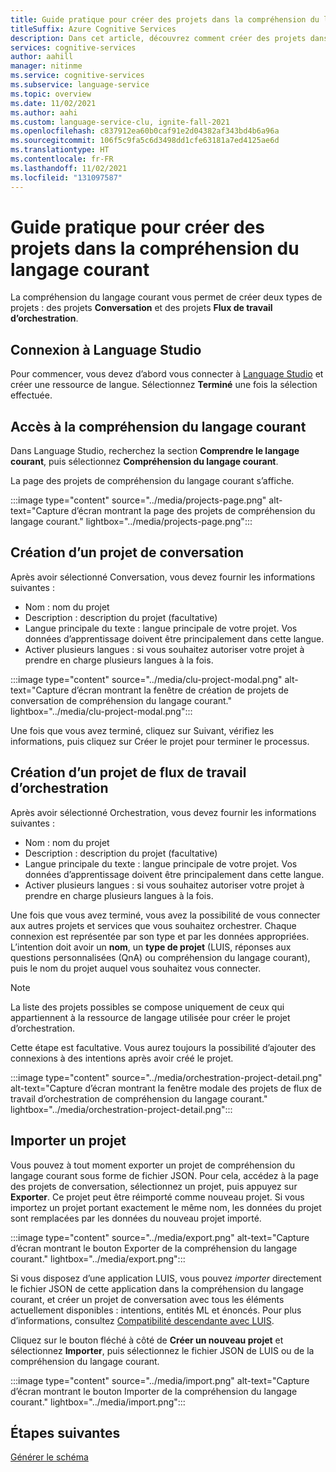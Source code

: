 ```yaml
---
title: Guide pratique pour créer des projets dans la compréhension du langage courant
titleSuffix: Azure Cognitive Services
description: Dans cet article, découvrez comment créer des projets dans la compréhension du langage courant.
services: cognitive-services
author: aahill
manager: nitinme
ms.service: cognitive-services
ms.subservice: language-service
ms.topic: overview
ms.date: 11/02/2021
ms.author: aahi
ms.custom: language-service-clu, ignite-fall-2021
ms.openlocfilehash: c837912ea60b0caf91e2d04382af343bd4b6a96a
ms.sourcegitcommit: 106f5c9fa5c6d3498dd1cfe63181a7ed4125ae6d
ms.translationtype: HT
ms.contentlocale: fr-FR
ms.lasthandoff: 11/02/2021
ms.locfileid: "131097587"
---
```

# <a name="how-to-create-projects-in-conversational-language-understanding"></a>Guide pratique pour créer des projets dans la compréhension du langage courant

La compréhension du langage courant vous permet de créer deux types de projets : des projets **Conversation** et des projets **Flux de travail d’orchestration**.

## <a name="sign-in-to-language-studio"></a>Connexion à Language Studio
Pour commencer, vous devez d’abord vous connecter à [Language Studio](https://aka.ms/languageStudio) et créer une ressource de langue. Sélectionnez **Terminé** une fois la sélection effectuée.

## <a name="navigate-to-conversational-language-understanding"></a>Accès à la compréhension du langage courant

Dans Language Studio, recherchez la section **Comprendre le langage courant**, puis sélectionnez **Compréhension du langage courant**.

La page des projets de compréhension du langage courant s’affiche.

:::image type="content" source="../media/projects-page.png" alt-text="Capture d’écran montrant la page des projets de compréhension du langage courant." lightbox="../media/projects-page.png":::

## <a name="create-a-conversation-project"></a>Création d’un projet de conversation
Après avoir sélectionné Conversation, vous devez fournir les informations suivantes :
- Nom : nom du projet
- Description : description du projet (facultative)
- Langue principale du texte : langue principale de votre projet. Vos données d’apprentissage doivent être principalement dans cette langue.
- Activer plusieurs langues : si vous souhaitez autoriser votre projet à prendre en charge plusieurs langues à la fois.

:::image type="content" source="../media/clu-project-modal.png" alt-text="Capture d’écran montrant la fenêtre de création de projets de conversation de compréhension du langage courant." lightbox="../media/clu-project-modal.png":::

Une fois que vous avez terminé, cliquez sur Suivant, vérifiez les informations, puis cliquez sur Créer le projet pour terminer le processus. 

## <a name="create-an-orchestration-workflow-project"></a>Création d’un projet de flux de travail d’orchestration

Après avoir sélectionné Orchestration, vous devez fournir les informations suivantes :
- Nom : nom du projet
- Description : description du projet (facultative)
- Langue principale du texte : langue principale de votre projet. Vos données d’apprentissage doivent être principalement dans cette langue.
- Activer plusieurs langues : si vous souhaitez autoriser votre projet à prendre en charge plusieurs langues à la fois.

Une fois que vous avez terminé, vous avez la possibilité de vous connecter aux autres projets et services que vous souhaitez orchestrer. Chaque connexion est représentée par son type et par les données appropriées. L’intention doit avoir un **nom**, un **type de projet** (LUIS, réponses aux questions personnalisées (QnA) ou compréhension du langage courant), puis le nom du projet auquel vous souhaitez vous connecter. 

> [!NOTE]
> La liste des projets possibles se compose uniquement de ceux qui appartiennent à la ressource de langage utilisée pour créer le projet d’orchestration.

Cette étape est facultative. Vous aurez toujours la possibilité d’ajouter des connexions à des intentions après avoir créé le projet.

:::image type="content" source="../media/orchestration-project-detail.png" alt-text="Capture d’écran montrant la fenêtre modale des projets de flux de travail d’orchestration de compréhension du langage courant." lightbox="../media/orchestration-project-detail.png":::

## <a name="import-a-project"></a>Importer un projet

Vous pouvez à tout moment exporter un projet de compréhension du langage courant sous forme de fichier JSON. Pour cela, accédez à la page des projets de conversation, sélectionnez un projet, puis appuyez sur **Exporter**.
Ce projet peut être réimporté comme nouveau projet. Si vous importez un projet portant exactement le même nom, les données du projet sont remplacées par les données du nouveau projet importé.

:::image type="content" source="../media/export.png" alt-text="Capture d’écran montrant le bouton Exporter de la compréhension du langage courant." lightbox="../media/export.png":::

Si vous disposez d’une application LUIS, vous pouvez _importer_ directement le fichier JSON de cette application dans la compréhension du langage courant, et créer un projet de conversation avec tous les éléments actuellement disponibles : intentions, entités ML et énoncés. Pour plus d’informations, consultez [Compatibilité descendante avec LUIS](../concepts/backwards-compatibility.md).

Cliquez sur le bouton fléché à côté de **Créer un nouveau projet** et sélectionnez **Importer**, puis sélectionnez le fichier JSON de LUIS ou de la compréhension du langage courant.

:::image type="content" source="../media/import.png" alt-text="Capture d’écran montrant le bouton Importer de la compréhension du langage courant." lightbox="../media/import.png":::

## <a name="next-steps"></a>Étapes suivantes

[Générer le schéma](./build-schema.md)
